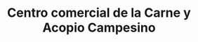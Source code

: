 ---
title: "Centro comercial de la Carne y Acopio Campesino"
url: /sopetran/centro-comercial-de-la-carne-y-acopio-campesino/
shop: Einkaufszentrum
---